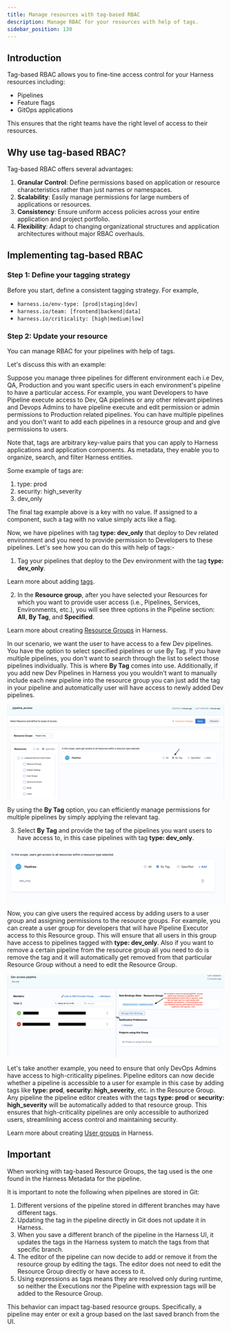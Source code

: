```yaml
---
title: Manage resources with tag-based RBAC
description: Manage RBAC for your resources with help of tags.
sidebar_position: 130
---
```


## Introduction

Tag-based RBAC allows you to fine-tine access control for your Harness resources including:

- Pipelines
- Feature flags
- GitOps applications

This ensures that the right teams have the right level of access to their resources. 

## Why use tag-based RBAC?

Tag-based RBAC offers several advantages:
1. **Granular Control**: Define permissions based on application or resource characteristics rather than just names or namespaces.
1. **Scalability**: Easily manage permissions for large numbers of applications or resources.
1. **Consistency**: Ensure uniform access policies across your entire application and project portfolio.
1. **Flexibility**: Adapt to changing organizational structures and application architectures without major RBAC overhauls.

## Implementing tag-based RBAC

### Step 1: Define your tagging strategy

Before you start, define a consistent tagging strategy. For example,

- `harness.io/env-type: [prod|staging|dev]`
- `harness.io/team: [frontend|backend|data]`
- `harness.io/criticality: [high|medium|low]`

### Step 2: Update your resource




You can manage RBAC for your pipelines with help of tags.

Let's discuss this with an example:

Suppose you manage three pipelines for different environment each i.e Dev, QA, Production and you want specific users in each environment's pipeline to have a particular access. For example, you want Developers to have Pipeline execute access to Dev, QA pipelines or any other relevant pipelines and Devops Admins to have pipeline execute and edit permission or admin permissions to Production related pipelines. You can have multiple pipelines and you don't want to add each pipelines in a resource group and and give permissions to users. 

Note that, tags are arbitrary key-value pairs that you can apply to Harness applications and application components. As metadata, they enable you to organize, search, and filter Harness entities.

Some example of tags are:

1. type: prod
2. security: high_severity
3. dev_only

The final tag example above is a key with no value. If assigned to a component, such a tag with no value simply acts like a flag.


Now, we have pipelines with tag **type: dev_only** that deploy to Dev related environment and you need to provide permission to Developers to these pipelines. Let's see how you can do this with help of tags:-


1. Tag your pipelines that deploy to the Dev environment with the tag **type: dev_only**.

Learn more about adding [tags](/docs/platform/references/tags-reference.md).

2. In the **Resource group**, after you have selected your Resources for which you want to provide user access (i.e., Pipelines, Services, Environments, etc.), you will see three options in the Pipeline section: **All**, **By Tag**, and **Specified**.

Learn more about creating [Resource Groups](./add-resource-groups.md) in Harness.

In our scenario, we want the user to have access to a few Dev pipelines. You have the option to select specified pipelines or use By Tag. If you have multiple pipelines, you don't want to search through the list to select those pipelines individually. This is where **By Tag** comes into use. Additionally, if you add new Dev Pipelines in Harness you you wouldn't want to manually include each new pipeline into the resource group you can just add the tag in your pipeline and automatically user will have access to newly added Dev pipelines.

![](./static/Pipeline_access_resource_group_tag.png)

By using the **By Tag** option, you can efficiently manage permissions for multiple pipelines by simply applying the relevant tag. 

3. Select **By Tag** and provide the tag of the pipelines you want users to have access to, in this case pipelines with tag **type: dev_only**.

![](./static/tag_access_example.png)

Now, you can give users the required access by adding users to a user group and assigning permissions to the resource groups. For example, you can create a user group for developers that will have Pipeline Executor access to this Resource group. This will ensure that all users in this group have access to pipelines tagged with **type: dev_only**. Also if you want to remove a certain pipeline from the resource group all you need to do is remove the tag and it will automatically get removed from that particular Resource Group without a need to edit the Resource Group.

![](./static/User_group_tag_based_access.png)


Let's take another example, you need to ensure that only DevOps Admins have access to high-criticality pipelines. Pipeline editors can now decide whether a pipeline is accessible to a user for example in this case by adding tags like **type: prod**, **security: high_severity**, etc. in the Resource Group. Any pipeline the pipeline editor creates with the tags **type: prod** or **security: high_severity** will be automatically added to that resource group. This ensures that high-criticality pipelines are only accessible to authorized users, streamlining access control and maintaining security.

Learn more about creating [User groups](./add-user-groups.md) in Harness.


## Important

When working with tag-based Resource Groups, the tag used is the one found in the Harness Metadata for the pipeline.

It is important to note the following when pipelines are stored in Git:

1. Different versions of the pipeline stored in different branches may have different tags.
2. Updating the tag in the pipeline directly in Git does not update it in Harness.
3. When you save a different branch of the pipeline in the Harness UI, it updates the tags in the Harness system to match the tags from that specific branch.
4. The editor of the pipeline can now decide to add or remove it from the resource group by editing the tags. The editor does not need to edit the Resource Group directly or have access to it.
5. Using expressions as tags means they are resolved only during runtime, so neither the Executions nor the Pipeline with expression tags will be added to the Resource Group.


This behavior can impact tag-based resource groups. Specifically, a pipeline may enter or exit a group based on the last saved branch from the UI.
